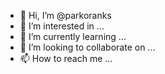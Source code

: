 - 👋 Hi, I’m @parkoranks
- 👀 I’m interested in ...
- 🌱 I’m currently learning ...
- 💞️ I’m looking to collaborate on ...
- 📫 How to reach me ...

<!---
parkoranks/parkoranks is a ✨ special ✨ repository because its `README.md` (this file) appears on your GitHub profile.
You can click the Preview link to take a look at your changes.
--->
